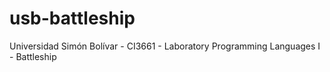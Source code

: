 # usb-battleship
Universidad Simón Bolívar - CI3661 - Laboratory Programming Languages I - Battleship 
